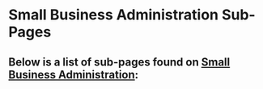 # Small Business Administration Sub-Pages

## Below is a list of sub-pages found on [Small Business Administration](https://www.sba.gov):

